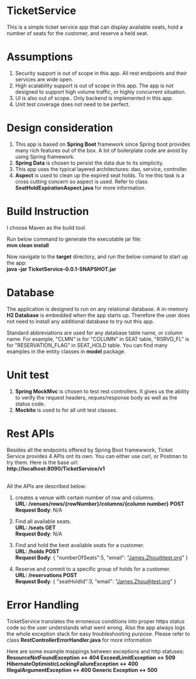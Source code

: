 # TicketService
This is a simple ticket service app that can display available seats, hold a number of seats for the customer, and reserve a held seat. <br>


# Assumptions
1. Security support is out of scope in this app. All rest endpoints and their services are wide open. 
2. High scalability support is out of scope in this app. The app is not designed to support high volume traffic, or highly concurrent situation. 
3. UI is also out of scope.. Only backend is implemented in this app. 
4. Unit test coverage does not need to be perfect. 

# Design consideration
 1. This app is based on <b>Spring Boot</b> framework since Spring boot provides many rich features out of the box. A lot of 
 boilerplate code are avoid by using Spring framework. 
 2. <b>Spring Data</b> is chosen to persist the data due to its simplicity. 
 3. This app uses the typical layered architectures: dao, service, controller. 
 4. <b>Aspect</b> is used to clean up the expired seat holds. To me this task is a cross cutting concern so aspect is used. 
 Refer to class <b>SeatHoldExpirationAspect.java</b> for more information.

# Build Instruction
I choose Maven as the build tool. 

Run below command to generate the executable jar file:<br>
<b>mvn clean install</b>

Now navigate to the <b>target</b> directory, and run the below comand to start up the app:<br>
<b>java -jar TicketService-0.0.1-SNAPSHOT.jar</b>


# Database
The application is designed to run on any relational database. A in-memory <b>H2 Database</b> is embedded when the app starts up. Therefore the user 
does not need to install any additional database to try out this app. 

Standard abbreviations are used for any database table name, or column name. For example, "CLMN" is for "COLUMN" in SEAT table, 
"RSRVD_FL" is for "RESERVATION_FLAG" in SEAT_HOLD table. You can find many examples in the entity classes in <b>model</b> package. 


# Unit test
1. <b>Spring MockMvc</b> is chosen to test rest controllers. It gives us the ability to verify the request headers, reques/response body as well as the status code.
2. <b>Mockito</b> is used to for all unit test classes. <br>

# Rest APIs
Besides all the endpoints offered by Spring Boot framewwork, Ticket Service provides 4 APIs ont its own. You can either use curl, or Postman to try them. 
Here is the base url:<br>
<b>http://localhost:8090/TicketService/v1</b>

<br>All the APIs are described below:
1. creates a venue with certain number of row and columns. <br>
<b>URL: /venues/rows/{rowNumber}/columns/{column number}</b> <b>POST</b> <br>
<b>Request Body</b>: N/A

2. Find all available seats. <br>
<b>URL: /seats GET</b> <br>
<b>Request Body</b>: N/A

3. Find and hold the best available seats for a customer.<br>
<b>URL: /holds POST</b> <br>
<b>Request Body</b>: {
                     	"numberOfSeats":5,
                     	"email": "James.Zhou@test.org"
                     }
4. Reserve and commit to a specific group of holds for a customer. <br>
<b>URL: /reservations POST</b> <br>
<b>Request Body</b>: {
                     	"seatHoldId":3,
                     	"email": "James.Zhou@test.org"
                     }<br>
                     

# Error Handling
TicketService translates the erroneous conditions into proper https status code so the user understands what went wrong. Also the app always logs
the whole exception stack for easy troubleshooting purpose. Please refer to class <b>RestControllerErrorHandler.java</b> for more information<br>
 
 Here are some example mappings between exceptions and http statuses:<br>
 <b>ResourceNotFoundException <-> 404
 ExceedLimitException <-> 509
 HibernateOptimisticLockingFailureException <-> 400
 IllegalArgumentException <-> 400
 Generic Exception <-> 500
 
 